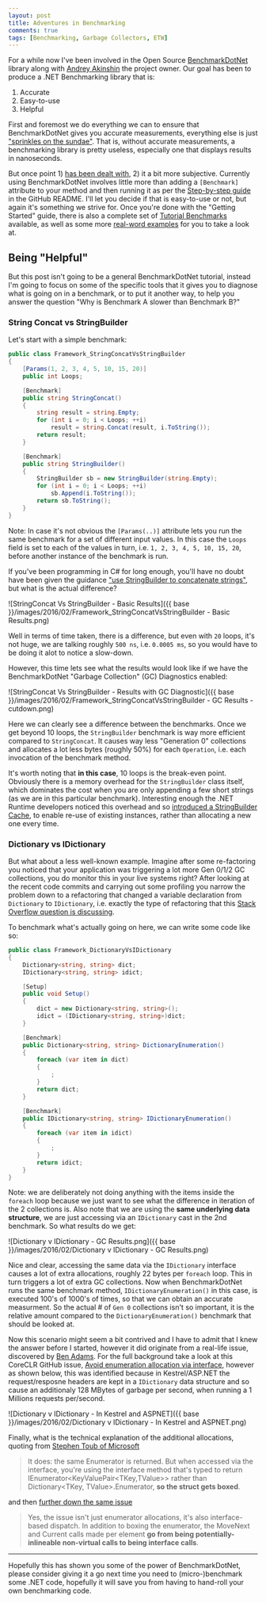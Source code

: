 ```yaml
---
layout: post
title: Adventures in Benchmarking
comments: true
tags: [Benchmarking, Garbage Collectors, ETW]
---
```


For a while now I've been involved in the Open Source [BenchmarkDotNet](https://github.com/PerfDotNet/BenchmarkDotNet) library along with [Andrey Akinshin](https://github.com/AndreyAkinshin) the project owner. Our goal has been to produce a .NET Benchmarking library that is:

1. Accurate
2. Easy-to-use
3. Helpful

First and foremost we do everything we can to ensure that BenchmarkDotNet gives you accurate measurements, everything else is just ["sprinkles on the sundae"](http://www.brainyquote.com/quotes/quotes/p/paulwalker185136.html). That is, without accurate measurements, a benchmarking library is pretty useless, especially one that displays results in nanoseconds.

But once point 1) [has been dealt with](https://github.com/PerfDotNet/BenchmarkDotNet#how-it-works), 2) it a bit more subjective. Currently using BenchmarkDotNet involves little more than adding a `[Benchmark]` attribute to your method and then running it as per the [Step-by-step guide](https://github.com/PerfDotNet/BenchmarkDotNet#getting-started) in the GitHub README. I'll let you decide if that is easy-to-use or not, but again it's something we strive for. Once you're done with the "Getting Started" guide, there is also a complete set of [Tutorial Benchmarks](https://github.com/PerfDotNet/BenchmarkDotNet/tree/master/BenchmarkDotNet.Samples/Intro) available, as well as some more [real-word examples](https://github.com/PerfDotNet/BenchmarkDotNet/tree/master/BenchmarkDotNet.Samples) for you to take a look at.

## Being "Helpful"

But this post isn't going to be a general BenchmarkDotNet tutorial, instead I'm going to focus on some of the specific tools that it gives you to diagnose what is going on in a benchmark, or to put it another way, to help you answer the question "Why is Benchmark A slower than Benchmark B?"

### String Concat vs StringBuilder

Let's start with a simple benchmark:

``` csharp
public class Framework_StringConcatVsStringBuilder
{
	[Params(1, 2, 3, 4, 5, 10, 15, 20)]
	public int Loops;

	[Benchmark]
	public string StringConcat()
	{
		string result = string.Empty;
		for (int i = 0; i < Loops; ++i)
			result = string.Concat(result, i.ToString());
		return result;
	}

	[Benchmark]
	public string StringBuilder()
	{
		StringBuilder sb = new StringBuilder(string.Empty);
		for (int i = 0; i < Loops; ++i)
			sb.Append(i.ToString());
		return sb.ToString();
	}
}

```

Note: In case it's not obvious the `[Params(..)]` attribute lets you run the same benchmark for a set of different input values. In this case the `Loops` field is set to each of the values in turn, i.e.  `1, 2, 3, 4, 5, 10, 15, 20`, before another instance of the benchmark is run. 

If you've been programming in C# for long enough, you'll have no doubt have been given the guidance ["use StringBuilder to concatenate strings"](http://www.yoda.arachsys.com/csharp/stringbuilder.html), but what is the actual difference?

![StringConcat Vs StringBuilder - Basic Results]({{ base }}/images/2016/02/Framework_StringConcatVsStringBuilder - Basic Results.png)

Well in terms of time taken, there is a difference, but even with `20` loops, it's not huge, we are talking roughly `500 ns`, i.e. `0.0005 ms`, so you would have to be doing it alot to notice a slow-down. 

However, this time lets see what the results would look like if we have the BenchmarkDotNet "Garbage Collection" (GC) Diagnostics enabled:

![StringConcat Vs StringBuilder - Results with GC Diagnostic]({{ base }}/images/2016/02/Framework_StringConcatVsStringBuilder - GC Results - cutdown.png)

Here we can clearly see a difference between the benchmarks. Once we get beyond 10 loops, the `StringBuilder` benchmark is way more efficient compared to `StringConcat`. It causes way less "Generation 0" collections and allocates a lot less bytes (roughly 50%) for each `Operation`, i.e. each invocation of the benchmark method. 

It's worth noting that **in this case**, 10 loops is the break-even point. Obviously there is a memory overhead for the `StringBuilder` class itself, which dominates the cost when you are only appending a few short strings (as we are in this particular benchmark). Interesting enough the .NET Runtime developers noticed this overhead and so [introduced a StringBuilder Cache](http://referencesource.microsoft.com/#mscorlib/system/text/stringbuildercache.cs,a6dbe82674916ac0), to enable re-use of existing instances, rather than allocating a new one every time.

### Dictionary vs IDictionary

But what about a less well-known example. Imagine after some re-factoring you noticed that your application was triggering a lot more Gen 0/1/2 GC collections, you do monitor this in your live systems right? After looking at the recent code commits and carrying out some profiling you narrow the problem down to a refactoring that changed a variable declaration from `Dictionary` to `IDictionary`, i.e. exactly the type of refactoring that this [Stack Overflow question is discussing](http://stackoverflow.com/questions/1595498/a-difference-in-style-idictionary-vs-dictionary).

To benchmark what's actually going on here, we can write some code like so:

``` csharp
public class Framework_DictionaryVsIDictionary
{
	Dictionary<string, string> dict;
	IDictionary<string, string> idict;

	[Setup]
	public void Setup()
	{
		dict = new Dictionary<string, string>();
		idict = (IDictionary<string, string>)dict;
	}

	[Benchmark]
	public Dictionary<string, string> DictionaryEnumeration()
	{
		foreach (var item in dict)
		{
			;
		}
		return dict;
	}

	[Benchmark]
	public IDictionary<string, string> IDictionaryEnumeration()
	{
		foreach (var item in idict)
		{
			;
		}
		return idict;
	}
}
```

Note: we are deliberately not doing anything with the items inside the `foreach` loop because we just want to see what the difference in iteration of the 2 collections is. Also note that we are using the **same underlying data structure**, we are just accessing via an `IDictionary` cast in the 2nd benchmark. So what results do we get: 

![Dictionary v IDictionary - GC Results.png]({{ base }}/images/2016/02/Dictionary v IDictionary - GC Results.png)
 
Nice and clear, accessing the same data via the `IDictionary` interface causes a lot of extra allocations, roughly 22 bytes per `foreach` loop. This in turn triggers a lot of extra GC collections. Now when BenchmarkDotNet runs the same benchmark method, `IDictionaryEnumeration()` in this case, is executed 100's of 1000's of times, so that we can obtain an accurate measurment. So the actual # of `Gen 0` collections isn't so important, it is the relative amount compared to the `DictionaryEnumeration()` benchmark that should be looked at.

Now this scenario might seem a bit contrived and I have to admit that I knew the answer before I started, however it did originate from a real-life issue, discovered by [Ben Adams](https://twitter.com/ben_a_adams). For the full background take a look at this CoreCLR GitHub issue, [Avoid enumeration allocation via interface](https://github.com/dotnet/coreclr/issues/1579), however as shown below, this was identified because in Kestrel/ASP.NET the request/resposne headers are kept in a `IDictionary` data structure and so cause an additionaly 128 MBytes of garbage per second, when running a 1 Millions requests per/second.

![Dictionary v IDictionary - In Kestrel and ASPNET]({{ base }}/images/2016/02/Dictionary v IDictionary - In Kestrel and ASPNET.png)

Finally, what is the technical explanation of the additional allocations, quoting from [Stephen Toub of Microsoft](https://github.com/dotnet/coreclr/issues/1579#issuecomment-141133843)  

> It does: the same Enumerator is returned. But when accessed via the interface, you're using the interface method that's typed to return IEnumerator<KeyValuePair<TKey,TValue>> rather than Dictionary<TKey, TValue>.Enumerator, **so the struct gets boxed**.

and then [further down the same issue](https://github.com/dotnet/coreclr/issues/1579#issuecomment-142953036)

> Yes, the issue isn't just enumerator allocations, it's also interface-based dispatch. In addition to boxing the enumerator, the MoveNext and Current calls made per element **go from being potentially-inlineable non-virtual calls to being interface calls**.

----

Hopefully this has shown you some of the power of BenchmarkDotNet, please consider giving it a go next time you need to (micro-)benchmark some .NET code, hopefully it will save you from having to hand-roll your own benchmarking code. 